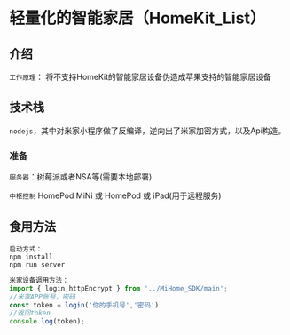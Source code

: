 # 轻量化的智能家居（HomeKit_List）

## 介绍

`工作原理`： 将不支持HomeKit的智能家居设备伪造成苹果支持的智能家居设备

## 技术栈

`nodejs`，其中对米家小程序做了反编译，逆向出了米家加密方式，以及Api构造。

### 准备

`服务器`：树莓派或者NSA等(需要本地部署)

`中枢控制` HomePod MiNi 或 HomePod 或 iPad(用于远程服务)



## 食用方法

```
启动方式：
npm install
npm run server
```


``` js
米家设备调用方法：
import { login,httpEncrypt } from '../MiHome_SDK/main';
//米家APP账号，密码
const token = login('你的手机号','密码')
//返回token
console.log(token);
```
